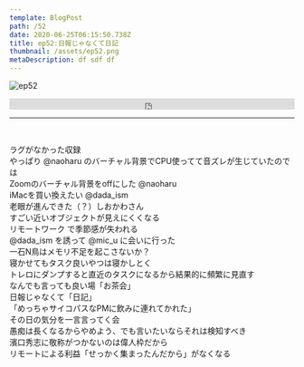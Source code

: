 ```yaml
---  
template: BlogPost  
path: /52
date: 2020-06-25T06:15:50.738Z  
title: ep52:日報じゃなくて日記
thumbnail: /assets/ep52.png
metaDescription: df sdf df  
---  
```

![ep52](/assets/ep52.png)  

<iframe width="100%" height="20" scrolling="no" frameborder="no" allow="autoplay" src="https://w.soundcloud.com/player/?url=https%3A//api.soundcloud.com/tracks/850843894&color=%23ff5500&inverse=false&auto_play=false&show_user=true"></iframe>
</br>

***
  
</br>

ラグがなかった収録  
やっぱり @naoharu のバーチャル背景でCPU使ってて音ズレが生じていたのでは  
Zoomのバーチャル背景をoffにした @naoharu  
iMacを買い換えたい @dada\_ism  
老眼が進んできた（？）しおかわさん  
すごい近いオブジェクトが見えにくくなる    
リモートワーク で季節感が失われる  
@dada\_ism を誘って @mic_u に会いに行った  
一石N鳥はメモリ不足を起こさないか？  
寝かせてもタスク良いやつは寝かしとく  
トレロにダンプすると直近のタスクになるから結果的に頻繁に見直す  
なんでも言っても良い場「お茶会」  
日報じゃなくて「日記」  
「めっちゃサイコパスなPMに飲みに連れてかれた」  
その日の気分を一言言ってく会  
愚痴は長くなるからやめよう、でも言いたいならそれは検知すべき  
濱口秀志に敬称がつかないのは偉人枠だから  
リモートによる利益「せっかく集まったんだから」がなくなる  